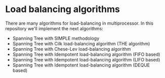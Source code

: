 # Load balancing algorithms

There are many algorithms for load-balancing in multiprocessor.
In this repository we'll implement the next algorithms:

* Spanning Tree with SIMPLE methodology
* Spanning Tree with Cilk load-balancing algorithm (THE algorithm)
* Spanning Tree with Chese-Lev load-balancing algorithm
* Spanning Tree with Idempotent load-balancing algorithm (FIFO based)
* Spanning Tree with Idempotent load-balancing algorithm (LIFO based)
* Spanning Tree with Idempotent load-balancing algorithm (DEQUE based)
